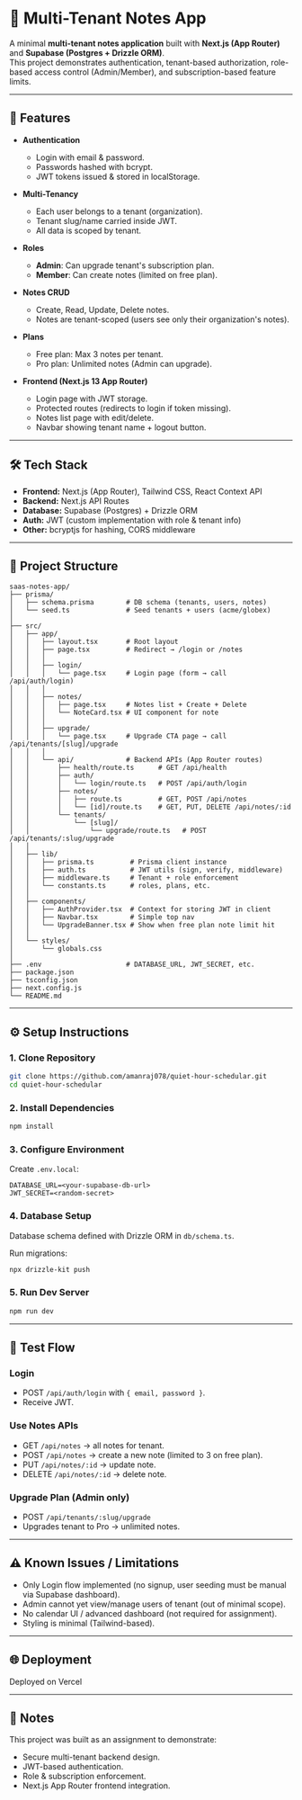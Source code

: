 # 📝 Multi-Tenant Notes App

A minimal **multi-tenant notes application** built with **Next.js (App Router)** and **Supabase (Postgres + Drizzle ORM)**.  
This project demonstrates authentication, tenant-based authorization, role-based access control (Admin/Member), and subscription-based feature limits.

---

## 🚀 Features

-   **Authentication**

    -   Login with email & password.
    -   Passwords hashed with bcrypt.
    -   JWT tokens issued & stored in localStorage.

-   **Multi-Tenancy**

    -   Each user belongs to a tenant (organization).
    -   Tenant slug/name carried inside JWT.
    -   All data is scoped by tenant.

-   **Roles**

    -   **Admin**: Can upgrade tenant's subscription plan.
    -   **Member**: Can create notes (limited on free plan).

-   **Notes CRUD**

    -   Create, Read, Update, Delete notes.
    -   Notes are tenant-scoped (users see only their organization's notes).

-   **Plans**

    -   Free plan: Max 3 notes per tenant.
    -   Pro plan: Unlimited notes (Admin can upgrade).

-   **Frontend (Next.js 13 App Router)**
    -   Login page with JWT storage.
    -   Protected routes (redirects to login if token missing).
    -   Notes list page with edit/delete.
    -   Navbar showing tenant name + logout button.

---

## 🛠 Tech Stack

-   **Frontend:** Next.js (App Router), Tailwind CSS, React Context API
-   **Backend:** Next.js API Routes
-   **Database:** Supabase (Postgres) + Drizzle ORM
-   **Auth:** JWT (custom implementation with role & tenant info)
-   **Other:** bcryptjs for hashing, CORS middleware

---

## 📂 Project Structure

```
saas-notes-app/
├── prisma/
│   ├── schema.prisma        # DB schema (tenants, users, notes)
│   └── seed.ts              # Seed tenants + users (acme/globex)
│
├── src/
│   ├── app/
│   │   ├── layout.tsx       # Root layout
│   │   ├── page.tsx         # Redirect → /login or /notes
│   │   │
│   │   ├── login/
│   │   │   └── page.tsx     # Login page (form → call /api/auth/login)
│   │   │
│   │   ├── notes/
│   │   │   ├── page.tsx     # Notes list + Create + Delete
│   │   │   └── NoteCard.tsx # UI component for note
│   │   │
│   │   ├── upgrade/
│   │   │   └── page.tsx     # Upgrade CTA page → call /api/tenants/[slug]/upgrade
│   │   │
│   │   └── api/             # Backend APIs (App Router routes)
│   │       ├── health/route.ts      # GET /api/health
│   │       ├── auth/
│   │       │   └── login/route.ts   # POST /api/auth/login
│   │       ├── notes/
│   │       │   ├── route.ts         # GET, POST /api/notes
│   │       │   └── [id]/route.ts    # GET, PUT, DELETE /api/notes/:id
│   │       └── tenants/
│   │           └── [slug]/
│   │               └── upgrade/route.ts   # POST /api/tenants/:slug/upgrade
│   │
│   ├── lib/
│   │   ├── prisma.ts         # Prisma client instance
│   │   ├── auth.ts           # JWT utils (sign, verify, middleware)
│   │   ├── middleware.ts     # Tenant + role enforcement
│   │   └── constants.ts      # roles, plans, etc.
│   │
│   ├── components/
│   │   ├── AuthProvider.tsx  # Context for storing JWT in client
│   │   ├── Navbar.tsx        # Simple top nav
│   │   └── UpgradeBanner.tsx # Show when free plan note limit hit
│   │
│   └── styles/
│       └── globals.css
│
├── .env                     # DATABASE_URL, JWT_SECRET, etc.
├── package.json
├── tsconfig.json
├── next.config.js
└── README.md
```

---

## ⚙️ Setup Instructions

### 1. Clone Repository

```bash
git clone https://github.com/amanraj078/quiet-hour-schedular.git
cd quiet-hour-schedular
```

### 2. Install Dependencies

```bash
npm install
```

### 3. Configure Environment

Create `.env.local`:

```env
DATABASE_URL=<your-supabase-db-url>
JWT_SECRET=<random-secret>
```

### 4. Database Setup

Database schema defined with Drizzle ORM in `db/schema.ts`.

Run migrations:

```bash
npx drizzle-kit push
```

### 5. Run Dev Server

```bash
npm run dev
```

---

## 🔑 Test Flow

### Login

-   POST `/api/auth/login` with `{ email, password }`.
-   Receive JWT.

### Use Notes APIs

-   GET `/api/notes` → all notes for tenant.
-   POST `/api/notes` → create a new note (limited to 3 on free plan).
-   PUT `/api/notes/:id` → update note.
-   DELETE `/api/notes/:id` → delete note.

### Upgrade Plan (Admin only)

-   POST `/api/tenants/:slug/upgrade`
-   Upgrades tenant to Pro → unlimited notes.

---

## ⚠️ Known Issues / Limitations

-   Only Login flow implemented (no signup, user seeding must be manual via Supabase dashboard).
-   Admin cannot yet view/manage users of tenant (out of minimal scope).
-   No calendar UI / advanced dashboard (not required for assignment).
-   Styling is minimal (Tailwind-based).

---

## 🌐 Deployment

Deployed on Vercel

---

## 📌 Notes

This project was built as an assignment to demonstrate:

-   Secure multi-tenant backend design.
-   JWT-based authentication.
-   Role & subscription enforcement.
-   Next.js App Router frontend integration.
